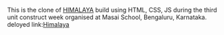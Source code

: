 This is the clone of [HIMALAYA](https://www.himalaya.com) build using HTML, CSS, JS during the third unit construct week organised at Masai School, Bengaluru, Karnataka.
deloyed link:[Himalaya ]()
